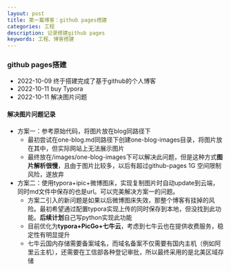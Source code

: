 ```yaml
---
layout: post
title: 第一篇博客：github pages搭建
categories: 工程
description: 记录搭建github pages
keywords: 工程、博客搭建
---
```


### github pages搭建

- 2022-10-09 终于搭建完成了基于github的个人博客
- 2022-10-11 buy Typora
- 2022-10-11 解决图片问题



#### 解决图片问题记录

- 方案一：参考原始代码，将图片放在blog同路径下
  - 最初尝试在one-blog.md同路径下创建one-blog-images目录，将图片放在其中，但实际网站上无法展示图片
  - 最终放在/images/one-blog-images下可以解决此问题，但是这种方式**图片解析很慢**，且由于图片比较多，以后有超过github-pages 1G 空间限制风险，遂放弃
- 方案二：使用typora+ipic+微博图床，实现复制图片时自动update到云端，同时md文件中保存的也是url。可以完美解决方案一的问题。
  - 方案二引入的新问题是如果以后微博图床失效，那整个博客有挂掉的风险。最初希望通过配置typora实现上传的同时保存到本地，但没找到此功能。**后续计划**自己写python实现此功能
  - 目前优化为**typora+PicGo+七牛云**，考虑到七牛云也在提供收费服务，稳定性有明显提升
  - 七牛云国内存储需要备案域名，而域名备案不仅需要有国内主机（例如阿里云主机），还需要在工信部各种登记审批，所以最终采用的是北美区域存储


